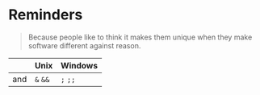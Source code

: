 # Reminders

> Because people like to think it makes them unique when they make software different against reason.    

|  | Unix | Windows |
| --- | --- | --- |
| and | `&` `&&` | `;` `;;` |
